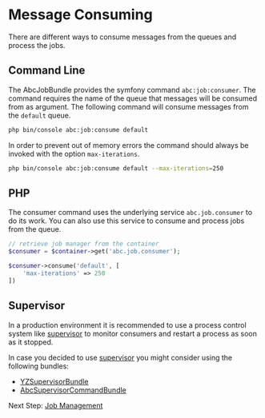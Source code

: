 Message Consuming
=================

There are different ways to consume messages from the queues and process the jobs.

## Command Line

The AbcJobBundle provides the symfony command `abc:job:consumer`. The command requires the name of the queue that messages will be consumed from as argument. The following command will consume messages from the `default` queue. 

```bash
php bin/console abc:job:consume default
```

In order to prevent out of memory errors the command should always be invoked with the option `max-iterations`.

```bash
php bin/console abc:job:consume default --max-iterations=250
```

## PHP

The consumer command uses the underlying service `abc.job.consumer` to do its work. You can also use this service to consume and process jobs from the queue.

```php
// retrieve job manager from the container
$consumer = $container->get('abc.job.consumer');

$consumer->consume('default', [
    'max-iterations' => 250
])
```

## Supervisor

In a production environment it is recommended to use a process control system like [supervisor](http://supervisord.org/) to monitor consumers and restart a process as soon as it stopped.

In case you decided to use [supervisor](http://supervisord.org/) you might consider using the following bundles:

* [YZSupervisorBundle](https://github.com/yzalis/SupervisorBundle)
* [AbcSupervisorCommandBundle](https://github.com/aboutcoders/supervisor-command-bundle)

Next Step: [Job Management](./job-management.md)
